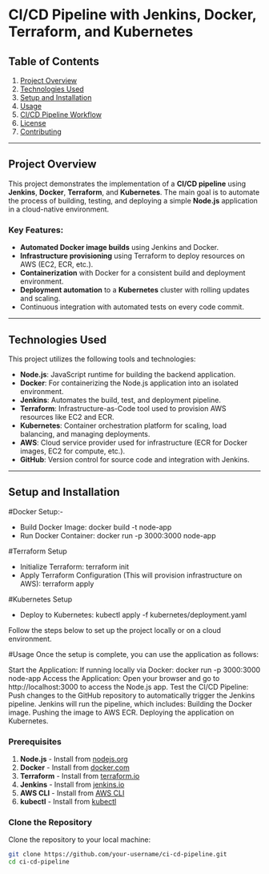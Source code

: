 # CI/CD Pipeline with Jenkins, Docker, Terraform, and Kubernetes

## Table of Contents
1. [Project Overview](#project-overview)
2. [Technologies Used](#technologies-used)
3. [Setup and Installation](#setup-and-installation)
4. [Usage](#usage)
5. [CI/CD Pipeline Workflow](#cicd-pipeline-workflow)
6. [License](#license)
7. [Contributing](#contributing)

---

## Project Overview

This project demonstrates the implementation of a **CI/CD pipeline** using **Jenkins**, **Docker**, **Terraform**, and **Kubernetes**. The main goal is to automate the process of building, testing, and deploying a simple **Node.js** application in a cloud-native environment.

### Key Features:
- **Automated Docker image builds** using Jenkins and Docker.
- **Infrastructure provisioning** using Terraform to deploy resources on AWS (EC2, ECR, etc.).
- **Containerization** with Docker for a consistent build and deployment environment.
- **Deployment automation** to a **Kubernetes** cluster with rolling updates and scaling.
- Continuous integration with automated tests on every code commit.

---

## Technologies Used

This project utilizes the following tools and technologies:

- **Node.js**: JavaScript runtime for building the backend application.
- **Docker**: For containerizing the Node.js application into an isolated environment.
- **Jenkins**: Automates the build, test, and deployment pipeline.
- **Terraform**: Infrastructure-as-Code tool used to provision AWS resources like EC2 and ECR.
- **Kubernetes**: Container orchestration platform for scaling, load balancing, and managing deployments.
- **AWS**: Cloud service provider used for infrastructure (ECR for Docker images, EC2 for compute, etc.).
- **GitHub**: Version control for source code and integration with Jenkins.

---

## Setup and Installation

#Docker Setup:-
- Build Docker Image:
docker build -t node-app 
- Run Docker Container:
docker run -p 3000:3000 node-app

#Terraform Setup
- Initialize Terraform:
terraform init
- Apply Terraform Configuration (This will provision infrastructure on AWS):
terraform apply

#Kubernetes Setup
- Deploy to Kubernetes:
kubectl apply -f kubernetes/deployment.yaml

Follow the steps below to set up the project locally or on a cloud environment.

#Usage
Once the setup is complete, you can use the application as follows:

Start the Application: If running locally via Docker:
docker run -p 3000:3000 node-app
Access the Application:
Open your browser and go to http://localhost:3000 to access the Node.js app.
Test the CI/CD Pipeline:
Push changes to the GitHub repository to automatically trigger the Jenkins pipeline.
Jenkins will run the pipeline, which includes:
Building the Docker image.
Pushing the image to AWS ECR.
Deploying the application on Kubernetes.

### Prerequisites
1. **Node.js** - Install from [nodejs.org](https://nodejs.org/)
2. **Docker** - Install from [docker.com](https://www.docker.com/get-started)
3. **Terraform** - Install from [terraform.io](https://www.terraform.io/downloads.html)
4. **Jenkins** - Install from [jenkins.io](https://www.jenkins.io/doc/book/installing/)
5. **AWS CLI** - Install from [AWS CLI](https://aws.amazon.com/cli/)
6. **kubectl** - Install from [kubectl](https://kubernetes.io/docs/tasks/tools/install-kubectl/)

### Clone the Repository
Clone the repository to your local machine:
```bash
git clone https://github.com/your-username/ci-cd-pipeline.git
cd ci-cd-pipeline


